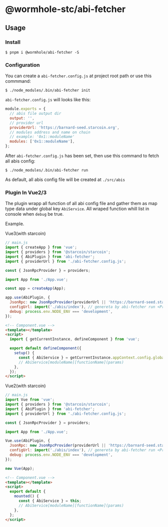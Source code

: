 # @wormhole-stc/abi-fetcher

## Usage

### Install

```shell
$ pnpm i @wormhole/abi-fetcher -S
```

### Configuration

You can create a `abi-fetcher.config.js` at project root path or use this commmand:

```shell
$ ./node_modules/.bin/abi-fetcher init
```

`abi-fetcher.config.js` will looks like this:

```javascript
module.exports = {
  // abis file output dir
  output: '',
  // provider url
  providerUrl: 'https://barnard-seed.starcoin.org',
  // modules address and name on chain
  // example: '0x1::moduleName'
  modules: ['0x1::moduleName'],
};
```

After `abi-fetcher.config.js` has been set, then use this command to fetch all abis config:

```shell
$ ./node_modules/.bin/abi-fetcher run
```

As default, all abis config file will be created at `./src/abis`

### Plugin In Vue2/3

The plugin wrapp all function of all abi config file and gather them as map type data under global key `AbiService`.
All wraped function whill list in console when `debug` be true.

Example.

Vue3(with starcoin)

```javascript
// main.js
import { createApp } from 'vue';
import { providers } from '@starcoin/starcoin';
import { AbiPlugin } from 'abi-fetcher';
import { providerUrl } from './abi-fetcher.config.js';

const { JsonRpcProvider } = providers;

import App from './App.vue';

const app = createApp(App);

app.use(AbiPlugin, {
  JsonRpc: new JsonRpcProvider(providerUrl || 'https://barnard-seed.starcoin.org'),
  configUrl: import('./abis/index'), // genereta by abi-fetcher run <Promise>
  debug: process.env.NODE_ENV === 'development',
});
```

```html
<!-- Component.vue -->
<template></template>
<script>
  import { getCurrentInstance, defineComponent } from 'vue';

  export default defineComponent({
    setup() {
      const { AbiService } = getCurrentInstance.appContext.config.globalProperties;
      // AbiService[moduleName][functionName](params)
    },
  });
</script>
```

Vue2(with starcoin)

```javascript
// main.js
import Vue from 'vue';
import { providers } from '@starcoin/starcoin';
import { AbiPlugin } from 'abi-fetcher';
import { providerUrl } from './abi-fetcher.config.js';

const { JsonRpcProvider } = providers;

import App from './App.vue';

Vue.use(AbiPlugin, {
  JsonRpc: new JsonRpcProvider(providerUrl || 'https://barnard-seed.starcoin.org'),
  configUrl: import('./abis/index'), // genereta by abi-fetcher run <Promise>
  debug: process.env.NODE_ENV === 'development',
});

new Vue(App);
```

```html
<!-- Component.vue -->
<template></template>
<script>
  export default {
    mounted() {
      const { AbiService } = this;
      // AbiService[moduleName][functionName](params)
    },
  };
</script>
```
